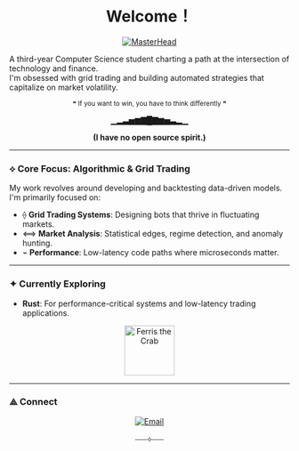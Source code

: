 <div align="center">

# Welcome！

</div>
<p align="center">
  <a href="https://alexiscapon.com">
    <img src="https://i.pinimg.com/originals/16/03/fb/1603fb7077abb9093f4af305b4e5ce79.gif" alt="MasterHead">
  </a>
</p>
  A third-year Computer Science student charting a path at the intersection of technology and finance. 
  <br>
  I'm obsessed with grid trading and building automated strategies that capitalize on market volatility.
</p>

<p align="center"><sub>❝ If you want to win, you have to think differently ❞</sub></p>

<p align="center">▁▂▃▅▆▇█▇▆▅▃▂▁</p>

<p align="center">
  <strong>(I have no open source spirit.)</strong>
</p>

---

### ⟡ Core Focus: Algorithmic & Grid Trading

My work revolves around developing and backtesting data-driven models. I'm primarily focused on:
- ⟠ **Grid Trading Systems**: Designing bots that thrive in fluctuating markets.
- ⟺ **Market Analysis**: Statistical edges, regime detection, and anomaly hunting.
- ⌁ **Performance**: Low-latency code paths where microseconds matter.

---

### ✦ Currently Exploring

- **Rust**: For performance-critical systems and low-latency trading applications.

<p align="center">
  <img src="https://www.rustacean.net/assets/cuddlyferris.png" width="90" alt="Ferris the Crab">
</p>

---


### ⟁ Connect

<p align="center">
  <a href="mailto:xzy1494405404@gmail.com">
    <img src="https://img.shields.io/badge/Gmail-D14836?style=for-the-badge&logo=gmail&logoColor=white" alt="Email"/>
  </a>
</p>

<p align="center">⎯⎯⎯⟡⎯⎯⎯</p>
